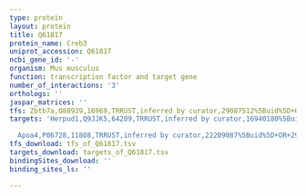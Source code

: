 ```yaml
---
type: protein
layout: protein
title: Q61817
protein_name: Creb3
uniprot_accession: Q61817
ncbi_gene_id: '-'
organism: Mus musculus
function: transcription factor and target gene
number_of_interactions: '3'
orthologs: ''
jaspar_matrices: ''
tfs: Zbtb7a,O88939,16969,TRRUST,inferred by curator,29087512%5Buid%5D+OR+23071095%5Buid%5D,Yes
targets: 'Herpud1,Q9JJK5,64209,TRRUST,inferred by curator,16940180%5Buid%5D+OR+29087512%5Buid%5D,Yes

  Apoa4,P06728,11808,TRRUST,inferred by curator,22209087%5Buid%5D+OR+29087512%5Buid%5D,Yes'
tfs_download: tfs_of_Q61817.tsv
targets_download: targets_of_Q61817.tsv
bindingSites_download: ''
binding_sites_ls: ''

---
```

